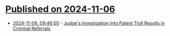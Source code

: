 # [Published on 2024-11-06](index.md)

* [2024-11-06, 09:46:00](https://soylentnews.org/article.pl?sid=24/11/05/0337209&from=rss) - [Judge's Investigation Into Patent Troll Results in Criminal Referrals](https://soylentnews.org/article.pl?sid=24/11/05/0337209&from=rss)
